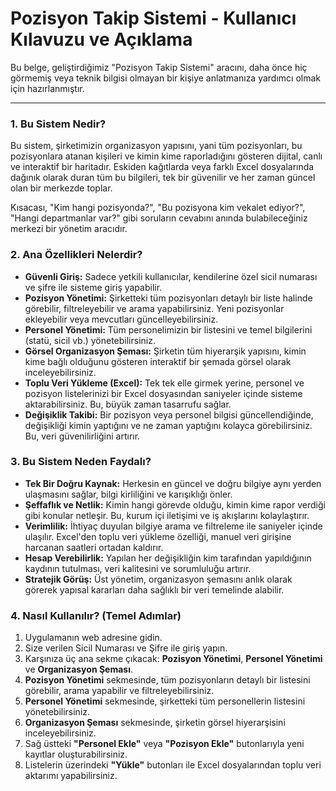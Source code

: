 
# Pozisyon Takip Sistemi - Kullanıcı Kılavuzu ve Açıklama

Bu belge, geliştirdiğimiz "Pozisyon Takip Sistemi" aracını, daha önce hiç görmemiş veya teknik bilgisi olmayan bir kişiye anlatmanıza yardımcı olmak için hazırlanmıştır.

---

### 1. Bu Sistem Nedir?

Bu sistem, şirketimizin organizasyon yapısını, yani tüm pozisyonları, bu pozisyonlara atanan kişileri ve kimin kime raporladığını gösteren dijital, canlı ve interaktif bir haritadır. Eskiden kağıtlarda veya farklı Excel dosyalarında dağınık olarak duran tüm bu bilgileri, tek bir güvenilir ve her zaman güncel olan bir merkezde toplar.

Kısacası, "Kim hangi pozisyonda?", "Bu pozisyona kim vekalet ediyor?", "Hangi departmanlar var?" gibi soruların cevabını anında bulabileceğiniz merkezi bir yönetim aracıdır.

### 2. Ana Özellikleri Nelerdir?

*   **Güvenli Giriş:** Sadece yetkili kullanıcılar, kendilerine özel sicil numarası ve şifre ile sisteme giriş yapabilir.
*   **Pozisyon Yönetimi:** Şirketteki tüm pozisyonları detaylı bir liste halinde görebilir, filtreleyebilir ve arama yapabilirsiniz. Yeni pozisyonlar ekleyebilir veya mevcutları güncelleyebilirsiniz.
*   **Personel Yönetimi:** Tüm personelimizin bir listesini ve temel bilgilerini (statü, sicil vb.) yönetebilirsiniz.
*   **Görsel Organizasyon Şeması:** Şirketin tüm hiyerarşik yapısını, kimin kime bağlı olduğunu gösteren interaktif bir şemada görsel olarak inceleyebilirsiniz.
*   **Toplu Veri Yükleme (Excel):** Tek tek elle girmek yerine, personel ve pozisyon listelerinizi bir Excel dosyasından saniyeler içinde sisteme aktarabilirsiniz. Bu, büyük zaman tasarrufu sağlar.
*   **Değişiklik Takibi:** Bir pozisyon veya personel bilgisi güncellendiğinde, değişikliği kimin yaptığını ve ne zaman yaptığını kolayca görebilirsiniz. Bu, veri güvenilirliğini artırır.

### 3. Bu Sistem Neden Faydalı?

*   **Tek Bir Doğru Kaynak:** Herkesin en güncel ve doğru bilgiye aynı yerden ulaşmasını sağlar, bilgi kirliliğini ve karışıklığı önler.
*   **Şeffaflık ve Netlik:** Kimin hangi görevde olduğu, kimin kime rapor verdiği gibi konular netleşir. Bu, kurum içi iletişimi ve iş akışlarını kolaylaştırır.
*   **Verimlilik:** İhtiyaç duyulan bilgiye arama ve filtreleme ile saniyeler içinde ulaşılır. Excel'den toplu veri yükleme özelliği, manuel veri girişine harcanan saatleri ortadan kaldırır.
*   **Hesap Verebilirlik:** Yapılan her değişikliğin kim tarafından yapıldığının kaydının tutulması, veri kalitesini ve sorumluluğu artırır.
*   **Stratejik Görüş:** Üst yönetim, organizasyon şemasını anlık olarak görerek yapısal kararları daha sağlıklı bir veri temelinde alabilir.

### 4. Nasıl Kullanılır? (Temel Adımlar)
1.  Uygulamanın web adresine gidin.
2.  Size verilen Sicil Numarası ve Şifre ile giriş yapın.
3.  Karşınıza üç ana sekme çıkacak: **Pozisyon Yönetimi**, **Personel Yönetimi** ve **Organizasyon Şeması**.
4.  **Pozisyon Yönetimi** sekmesinde, tüm pozisyonların detaylı bir listesini görebilir, arama yapabilir ve filtreleyebilirsiniz.
5.  **Personel Yönetimi** sekmesinde, şirketteki tüm personellerin listesini yönetebilirsiniz.
6.  **Organizasyon Şeması** sekmesinde, şirketin görsel hiyerarşisini inceleyebilirsiniz.
7.  Sağ üstteki **"Personel Ekle"** veya **"Pozisyon Ekle"** butonlarıyla yeni kayıtlar oluşturabilirsiniz.
8.  Listelerin üzerindeki **"Yükle"** butonları ile Excel dosyalarından toplu veri aktarımı yapabilirsiniz.

